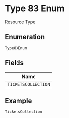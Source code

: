 
# Type 83 Enum

Resource Type

## Enumeration

`Type83Enum`

## Fields

| Name |
|  --- |
| `TICKETSCOLLECTION` |

## Example

```
TicketsCollection
```

